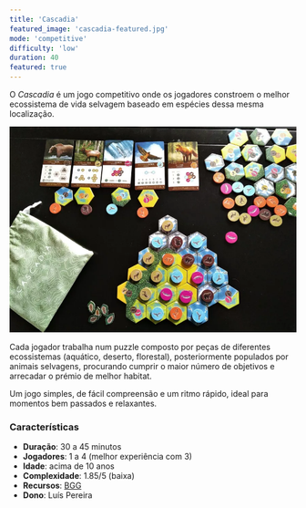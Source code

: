 ```yaml
---
title: 'Cascadia'
featured_image: 'cascadia-featured.jpg'
mode: 'competitive'
difficulty: 'low'
duration: 40
featured: true
---
```

O *Cascadia* é um jogo competitivo onde os jogadores constroem o melhor ecossistema de vida selvagem baseado em espécies dessa mesma localização.

<!--more-->

![Cascadia board setup](cascadia-featured.jpg)

Cada jogador trabalha num puzzle composto por peças de diferentes ecossistemas (aquático, deserto, florestal), posteriormente populados por animais selvagens, procurando cumprir o maior número de objetivos e arrecadar o prémio de melhor habitat.

Um jogo simples, de fácil compreensão e um ritmo rápido, ideal para momentos bem passados e relaxantes.

### Características

- **Duração**: 30 a 45 minutos
- **Jogadores**: 1 a 4 (melhor experiência com 3)
- **Idade**: acima de 10 anos
- **Complexidade**: 1.85/5 (baixa)
- **Recursos**: [BGG](https://boardgamegeek.com/boardgame/295947/cascadia)
- **Dono**: Luís Pereira
